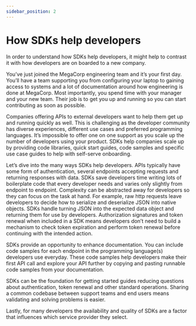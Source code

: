 ```yaml
---
sidebar_position: 2
---
```


# How SDKs help developers

In order to understand how SDKs help developers, it might help to contrast it with how developers are on boarded to a new company. 

You’ve just joined the MegaCorp engineering team and it’s your first day. You’ll have a team supporting you from configuring your laptop to gaining access to systems and a lot of documentation around how engineering is done at MegaCorp. Most importantly, you spend time with your manager and your new team. Their job is to get you up and running so you can start contributing as soon as possible.

Companies offering APIs to external developers want to help them get up and running quickly as well. This is challenging as the developer community has diverse experiences, different use cases and preferred programming languages. It’s impossible to offer one on one support as you scale up the number of developers using your product. SDKs help companies scale up by providing code libraries, quick start guides, code samples and specific use case guides to help with self-serve onboarding.

Let’s dive into the many ways SDKs help developers. APIs typically have some form of  authentication, several endpoints accepting requests and returning responses with data. SDKs save developers time writing lots of boilerplate code that every developer needs and varies only slightly from endpoint to endpoint. Complexity can be abstracted away for developers so they can focus on the task at hand. For example, raw http requests leave developers to decide how to serialize and deserialize JSON into native objects. SDKs handle turning JSON into the expected data object and returning them for use by developers. Authorization signatures and token renewal when included in a SDK means developers don’t need to build a mechanism to check token expiration and perform token renewal before continuing with the intended action.

SDKs provide an opportunity to enhance documentation. You can include code samples for each endpoint in the programming language(s) developers use everyday. These code samples help developers make their first API call and explore your API further by copying and pasting runnable code samples from your documentation.

SDKs can be the foundation for getting started guides reducing questions about authentication, token renewal and other standard operations. Sharing a common codebase between support teams and end users means validating and solving problems is easier.

Lastly, for many developers the availability and quality of SDKs are a factor that influences which service provider they select.